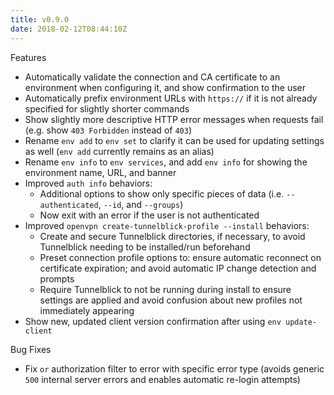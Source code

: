 ```yaml
---
title: v0.9.0
date: 2018-02-12T08:44:10Z
---
```


Features

 * Automatically validate the connection and CA certificate to an environment when configuring it, and show confirmation to the user
 * Automatically prefix environment URLs with `https://` if it is not already specified for slightly shorter commands
 * Show slightly more descriptive HTTP error messages when requests fail (e.g. show `403 Forbidden` instead of `403`)
 * Rename `env add` to `env set` to clarify it can be used for updating settings as well (`env add` currently remains as an alias)
 * Rename `env info` to `env services`, and add `env info` for showing the environment name, URL, and banner
 * Improved `auth info` behaviors:
   * Additional options to show only specific pieces of data (i.e. `--authenticated`, `--id`, and `--groups`)
   * Now exit with an error if the user is not authenticated
 * Improved `openvpn create-tunnelblick-profile --install` behaviors:
   * Create and secure Tunnelblick directories, if necessary, to avoid Tunnelblick needing to be installed/run beforehand
   * Preset connection profile options to: ensure automatic reconnect on certificate expiration; and avoid automatic IP change detection and prompts
   * Require Tunnelblick to not be running during install to ensure settings are applied and avoid confusion about new profiles not immediately appearing
 * Show new, updated client version confirmation after using `env update-client`

Bug Fixes

 * Fix `or` authorization filter to error with specific error type (avoids generic `500` internal server errors and enables automatic re-login attempts)
